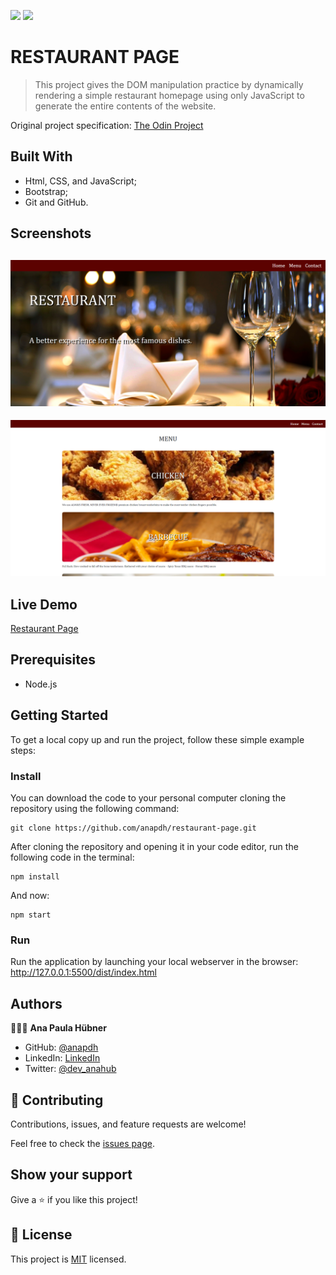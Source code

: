 ![](https://img.shields.io/badge/Microverse-blueviolet) ![](https://img.shields.io/badge/JavaScript-yellow)

# RESTAURANT PAGE

> This project gives the DOM manipulation practice by dynamically rendering a simple restaurant homepage using only JavaScript to generate the entire contents of the website.

Original project specification: [The Odin Project](https://www.theodinproject.com/paths/full-stack-javascript/courses/javascript/lessons/restaurant-page)


## Built With

- Html, CSS, and JavaScript;
- Bootstrap;
- Git and GitHub.

## Screenshots

![screenshot](./assets/imgs/screenshot1.png)
---
![screenshot](./assets/imgs/screenshot2.png)

## Live Demo
[Restaurant Page](https://anapdh.github.io/restaurant-page/dist/index.html)

## Prerequisites

- Node.js

## Getting Started

To get a local copy up and run the project, follow these simple example steps:

### Install

You can download the code to your personal computer cloning the repository using the following command:

```
git clone https://github.com/anapdh/restaurant-page.git
```

After cloning the repository and opening it in your code editor, run the following code in the terminal:

```
npm install
```

And now:
```
npm start
```

### Run

Run the application by launching your local webserver in the browser: http://127.0.0.1:5500/dist/index.html

## Authors

👩🏼‍💻 **Ana Paula Hübner**

- GitHub: [@anapdh](https://github.com/anapdh)
- LinkedIn: [LinkedIn](https://www.linkedin.com/in/anapdh)
- Twitter: [@dev_anahub](https://twitter.com/dev_anahub)

## 🤝 Contributing

Contributions, issues, and feature requests are welcome!

Feel free to check the [issues page](https://github.com/anapdh/restaurant-page/issues).

## Show your support

Give a ⭐️ if you like this project!

## 📝 License

This project is [MIT](./LICENSE) licensed.
